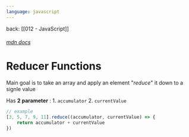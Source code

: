 ```yaml
---
language: javascript
---
```

back: [[012 - JavaScript]]

###### [mdn docs](https://developer.mozilla.org/en-US/docs/Web/JavaScript/Reference/Global_Objects/Array/reduce)

# Reducer Functions


Main goal is to take an array and apply an element  "*reduce*" it down to a signle value

Has **2 parameter** : 
		1. `accumulator`
		2. `currentValue`

```javascript
// example
[3, 5, 7, 9, 11].reduce((accumulator, currentValue) => {
	return accumulator + currentValue
})
```